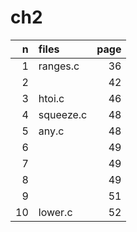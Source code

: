 # ch2

| n  | files     | page |
| -: | :-        | -:   |
| 1  | ranges.c  | 36   |
| 2  |           | 42   |
| 3  | htoi.c    | 46   |
| 4  | squeeze.c | 48   |
| 5  | any.c     | 48   |
| 6  |           | 49   |
| 7  |           | 49   |
| 8  |           | 49   |
| 9  |           | 51   |
| 10 | lower.c   | 52   |
